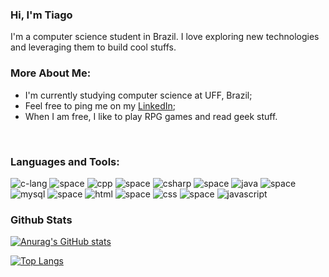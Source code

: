 ### Hi, I'm Tiago
I'm a computer science student in Brazil. I love exploring new technologies and leveraging them to build cool stuffs.

### More About Me:
- I'm currently studying computer science at UFF, Brazil;
- Feel free to ping me on my [LinkedIn](https://www.linkedin.com/in/tiago-sindra-sad-311009258/);
- When I am free, I like to play RPG games and read geek stuff.
<br>

### Languages and Tools:
![c-lang](https://user-images.githubusercontent.com/36780789/198897967-734004b2-af61-41b9-a979-7d601e7b4237.png)
![space](https://user-images.githubusercontent.com/71052352/168397384-e1576a6a-530c-4c3d-a2bf-c49bf1e8a07b.png)
![cpp](https://user-images.githubusercontent.com/36780789/198898010-61b119e8-4214-401d-962c-971333d862cd.png)
![space](https://user-images.githubusercontent.com/71052352/168397384-e1576a6a-530c-4c3d-a2bf-c49bf1e8a07b.png)
![csharp](https://user-images.githubusercontent.com/36780789/198898013-c7d5671c-0ee5-400d-90a1-4fc0aa77de06.png)
![space](https://user-images.githubusercontent.com/71052352/168397384-e1576a6a-530c-4c3d-a2bf-c49bf1e8a07b.png)
![java](https://user-images.githubusercontent.com/36780789/198898037-d83a758d-c350-4944-b143-4a6825a57452.png)
![space](https://user-images.githubusercontent.com/71052352/168397384-e1576a6a-530c-4c3d-a2bf-c49bf1e8a07b.png)
![mysql](https://user-images.githubusercontent.com/71052352/176318656-e8b5a28a-f4a0-4c6c-bd88-24705f567608.png)
![space](https://user-images.githubusercontent.com/71052352/168397384-e1576a6a-530c-4c3d-a2bf-c49bf1e8a07b.png)
![html](https://user-images.githubusercontent.com/36780789/232924266-f9a0dd68-ebc4-470c-80fe-c2c2a423d4d3.png)
![space](https://user-images.githubusercontent.com/71052352/168397384-e1576a6a-530c-4c3d-a2bf-c49bf1e8a07b.png)
![css](https://user-images.githubusercontent.com/36780789/232924359-a2831359-b8ed-4b7f-8ddc-77a8c88c4826.png)
![space](https://user-images.githubusercontent.com/71052352/168397384-e1576a6a-530c-4c3d-a2bf-c49bf1e8a07b.png)
![javascript](https://user-images.githubusercontent.com/36780789/232924446-983ebf7d-93d8-4a3c-b589-a0b0dd9e76f1.png)

### Github Stats
<a href='https://github.com/422UR4H/github-stats-transparent'>

![Anurag's GitHub stats](https://github-readme-stats.vercel.app/api?username=422UR4H&hide=prs,issues&show_icons=true&theme=codeSTACKr)

[![Top Langs](https://github-readme-stats.vercel.app/api/top-langs/?username=422UR4H&layout=compact&theme=codeSTACKr)](https://github.com/422UR4H/github-readme-stats)
